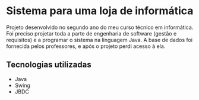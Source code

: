# Sistema para uma loja de informática
Projeto desenvolvido no segundo ano do meu curso técnico em informática.
Foi preciso projetar toda a parte de engenharia de software (gestão e requisitos) e a programar o sistema na linguagem Java.
A base de dados foi fornecida pelos professores, e após o projeto perdi acesso à ela.

## Tecnologias utilizadas
 - Java
 - Swing
 - JBDC

